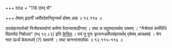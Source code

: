 +++
title = "116 एतद् वो"

+++
तेषाम् इदानीं धर्मोपदेशनिवृत्त्यर्थं दोषम् आह ॥ १२.११४ ॥

उपसंहारश्लोको निःश्रेयसार्थानां कर्मणां वेदाभ्यासादीनाम् । तथा च तदुपघातार्थम् उक्तम् । "नैःश्रेयसं कर्मविधिं विप्रस्येदं निबोधत" (म्ध् १२.८२) इति <u>केचित्</u> । वयं तु पुनः कृत्स्नधर्मोपसंहारार्थम् एवेमम् आचक्ष्महे । येन नात ऊर्ध्वं केवलधर्म् (?) वक्ष्यन्ते । तथा चानन्तरश्लोकः ॥ १२.११५–११६ ॥